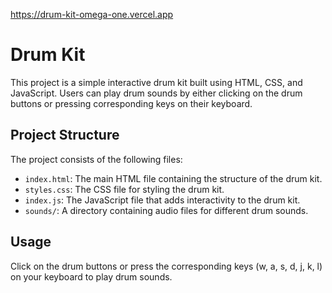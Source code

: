 https://drum-kit-omega-one.vercel.app
# Drum Kit

This project is a simple interactive drum kit built using HTML, CSS, and JavaScript. Users can play drum sounds by either clicking on the drum buttons or pressing corresponding keys on their keyboard.

## Project Structure

The project consists of the following files:

- `index.html`: The main HTML file containing the structure of the drum kit.
- `styles.css`: The CSS file for styling the drum kit.
- `index.js`: The JavaScript file that adds interactivity to the drum kit.
- `sounds/`: A directory containing audio files for different drum sounds.

## Usage

Click on the drum buttons or press the corresponding keys (w, a, s, d, j, k, l) on your keyboard to play drum sounds.
